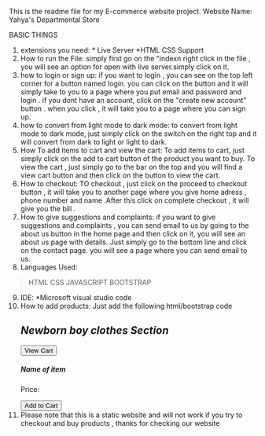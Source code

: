 This is the readme file for my E-commerce website project.
Website Name:
             Yahya's Departmental Store

BASIC THINGS
1. extensions you need:
                    * Live Server
                    *HTML CSS Support
2. How to run the File:
                      simply first go on the "indexn right click in the file , you will see an option for open with live server.simply click on it. 
3. how to login or sign up:
                        if you want to login , you can see on the top left corner for a button named login. you can click on the button and it will simply take to you to a page where you put email and password and login . if you dont have an account, click on the "create new account" button . when you click , it will take you to a page where you can sign up.
4. how to convert from light mode to dark mode:
                                            to convert from light mode to dark mode, just simply click on the switch on the right top and it will convert from dark to light or light to dark.
5. How To add items to cart and view the cart:
                                              To add items to cart, just simply click on the add to cart button of the product you want to buy. To view the cart , just simply go to the bar on the top and you will find a view cart button and then click on the button to view the cart.
6. How to checkout:
                    TO checkout , just click on the proceed to checkout button , it will take you to another page where you give home adress , phone number and name .After this click on complete checkout , it will give you the bill .
7. How to give suggestions and complaints:
                                          if you want to give suggestions and complaints , you can send email to us by going to the about us button in the home page and then click on it, you will see an about us page with details. Just simply go to the bottom line and click on the contact page. you will see a page where you can send email to us.
8. Languages Used:
>HTML
>CSS
>JAVASCRIPT
>BOOTSTRAP

9. IDE:
       *Microsoft visual studio code
10. How to add products:
                       Just add the following html/bootstrap code
        <div class="container mt-3">
        <h2><b><i>Newborn boy clothes Section</i></b></h2>
        <button type="button" class="btn btn-danger" data-bs-toggle="modal" data-bs-target="#cartModal">View Cart</button>
        <div class="card mb-3">
            <div class="row g-0">
                <div class="col-md-4">
                    <img src="image here" alt="" class="img-fluid">
                </div>
                <div class="col-md-8">
                    <div class="card-body">
                          <!-- name of the item goes here -->
                        <h5 class="card-title">Name of item</h5>
                        <p class="card-text">Price:</p>
                        <!-- name of item goes in brackets and price after the coma -->
                        <button class="btn btn-primary" onclick="addToCart('name', price )">Add to Cart</button>
                    </div>
                </div>
            </div>
        </div>
11. Please note that this is a static website and will not work if you try to checkout and buy products , thanks for checking our website


                                         